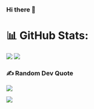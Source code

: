 ### Hi there 👋
# 📊 GitHub Stats:
<!--![](https://github-readme-stats.vercel.app/api?username=PRAMOD-SAMSON&theme=light&hide_border=true&include_all_commits=true&count_private=true)<br/>
![](https://github-readme-stats.vercel.app/api/top-langs/?username=PRAMOD-SAMSON&theme=light&hide_border=true&include_all_commits=true&count_private=true&layout=compact)<br/> -->
![](https://github-profile-summary-cards.vercel.app/api/cards/profile-details?username=PRAMOD-SAMSON)
![](https://github-readme-activity-graph-mnex.vercel.app/graph?username=PRAMOD-SAMSON&bg_color=0d1117&color=00FF00&line=32CD32&point=006400&area=true&hide_border=true&hide_title=true)


### ✍️ Random Dev Quote
![](https://quotes-github-readme.vercel.app/api?type=horizontal&theme=radical)

[![](https://visitcount.itsvg.in/api?id=PRAMOD-SAMSON&label=Profile%20Views&icon=5&pretty=true)](https://visitcount.itsvg.in)
<!--

## 🏆 GitHub Trophies
![](https://github-profile-trophy.vercel.app/?username=PRAMOD-SAMSON&theme=darkhub&no-frame=false&no-bg=false&margin-w=4)
**PRAMOD-SAMSON/PRAMOD-SAMSON** is a ✨ _special_ ✨ repository because its `README.md` (this file) appears on your GitHub profile.

Here are some ideas to get you started:

- 🔭 I’m currently working on ...
- 🌱 I’m currently learning ...
- 👯 I’m looking to collaborate on ...
- 🤔 I’m looking for help with ...
- 💬 Ask me about ...
- 📫 How to reach me: ...
- 😄 Pronouns: ...
- ⚡ Fun fact: ...
-->
